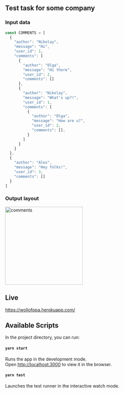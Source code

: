 ## Test task for some company

### Input data
```javascript
const COMMENTS = [
  {
    "author": "Nikolay",
    "message": "Hi",
    "user_id": 1,
    "comments": [
      {
        "author": "Olga",
        "message": "Hi there",
        "user_id": 2,
        "comments": []
      },
      {
        "author": "Nikolay",
        "message": "What's up?!",
        "user_id": 1,
        "comments": [
          {
            "author": "Olga",
            "message": "How are u?",
            "user_id": 2,
            "comments": [],
          }
        ]
      }
    ]
  },
  {
    "author": "Alex",
    "message": "Hey folks!",
    "user_id": 3,
    "comments": []
  }
]
```
### Output layout
<img width="250" alt="comments" src="https://wollofppa.herokuapp.com/assets/comments.png">

## Live
https://wollofppa.herokuapp.com/

## Available Scripts

In the project directory, you can run:

#### `yarn start`

Runs the app in the development mode.\
Open [http://localhost:3000](http://localhost:3000) to view it in the browser.

#### `yarn test`

Launches the test runner in the interactive watch mode.

